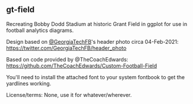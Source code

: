 gt-field
---

Recreating Bobby Dodd Stadium at historic Grant Field in ggplot for use in football analytics diagrams. 

Design based on [@GeorgiaTechFB](https://twitter.com/GeorgiaTechFB)'s header photo circa 04-Feb-2021: https://twitter.com/GeorgiaTechFB/header_photo

Based on code provided by @TheCoachEdwards: https://github.com/TheCoachEdwards/Custom-Football-Field

You'll need to install the attached font to your system fontbook to get the yardlines working. 

License/terms: None, use it for whatever/wherever.
